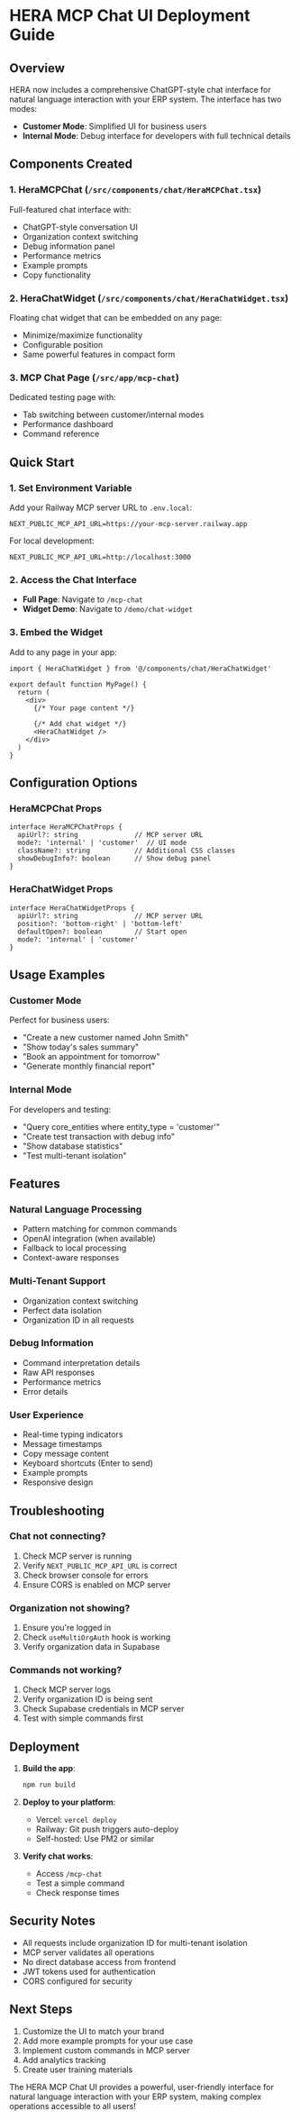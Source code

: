 # HERA MCP Chat UI Deployment Guide

## Overview

HERA now includes a comprehensive ChatGPT-style chat interface for natural language interaction with your ERP system. The interface has two modes:
- **Customer Mode**: Simplified UI for business users
- **Internal Mode**: Debug interface for developers with full technical details

## Components Created

### 1. **HeraMCPChat** (`/src/components/chat/HeraMCPChat.tsx`)
Full-featured chat interface with:
- ChatGPT-style conversation UI
- Organization context switching
- Debug information panel
- Performance metrics
- Example prompts
- Copy functionality

### 2. **HeraChatWidget** (`/src/components/chat/HeraChatWidget.tsx`)
Floating chat widget that can be embedded on any page:
- Minimize/maximize functionality
- Configurable position
- Same powerful features in compact form

### 3. **MCP Chat Page** (`/src/app/mcp-chat`)
Dedicated testing page with:
- Tab switching between customer/internal modes
- Performance dashboard
- Command reference

## Quick Start

### 1. Set Environment Variable

Add your Railway MCP server URL to `.env.local`:

```env
NEXT_PUBLIC_MCP_API_URL=https://your-mcp-server.railway.app
```

For local development:
```env
NEXT_PUBLIC_MCP_API_URL=http://localhost:3000
```

### 2. Access the Chat Interface

- **Full Page**: Navigate to `/mcp-chat`
- **Widget Demo**: Navigate to `/demo/chat-widget`

### 3. Embed the Widget

Add to any page in your app:

```tsx
import { HeraChatWidget } from '@/components/chat/HeraChatWidget'

export default function MyPage() {
  return (
    <div>
      {/* Your page content */}
      
      {/* Add chat widget */}
      <HeraChatWidget />
    </div>
  )
}
```

## Configuration Options

### HeraMCPChat Props

```tsx
interface HeraMCPChatProps {
  apiUrl?: string              // MCP server URL
  mode?: 'internal' | 'customer'  // UI mode
  className?: string           // Additional CSS classes
  showDebugInfo?: boolean      // Show debug panel
}
```

### HeraChatWidget Props

```tsx
interface HeraChatWidgetProps {
  apiUrl?: string              // MCP server URL
  position?: 'bottom-right' | 'bottom-left'
  defaultOpen?: boolean        // Start open
  mode?: 'internal' | 'customer'
}
```

## Usage Examples

### Customer Mode
Perfect for business users:
- "Create a new customer named John Smith"
- "Show today's sales summary"
- "Book an appointment for tomorrow"
- "Generate monthly financial report"

### Internal Mode
For developers and testing:
- "Query core_entities where entity_type = 'customer'"
- "Create test transaction with debug info"
- "Show database statistics"
- "Test multi-tenant isolation"

## Features

### Natural Language Processing
- Pattern matching for common commands
- OpenAI integration (when available)
- Fallback to local processing
- Context-aware responses

### Multi-Tenant Support
- Organization context switching
- Perfect data isolation
- Organization ID in all requests

### Debug Information
- Command interpretation details
- Raw API responses
- Performance metrics
- Error details

### User Experience
- Real-time typing indicators
- Message timestamps
- Copy message content
- Keyboard shortcuts (Enter to send)
- Example prompts
- Responsive design

## Troubleshooting

### Chat not connecting?
1. Check MCP server is running
2. Verify `NEXT_PUBLIC_MCP_API_URL` is correct
3. Check browser console for errors
4. Ensure CORS is enabled on MCP server

### Organization not showing?
1. Ensure you're logged in
2. Check `useMultiOrgAuth` hook is working
3. Verify organization data in Supabase

### Commands not working?
1. Check MCP server logs
2. Verify organization ID is being sent
3. Check Supabase credentials in MCP server
4. Test with simple commands first

## Deployment

1. **Build the app**:
   ```bash
   npm run build
   ```

2. **Deploy to your platform**:
   - Vercel: `vercel deploy`
   - Railway: Git push triggers auto-deploy
   - Self-hosted: Use PM2 or similar

3. **Verify chat works**:
   - Access `/mcp-chat`
   - Test a simple command
   - Check response times

## Security Notes

- All requests include organization ID for multi-tenant isolation
- MCP server validates all operations
- No direct database access from frontend
- JWT tokens used for authentication
- CORS configured for security

## Next Steps

1. Customize the UI to match your brand
2. Add more example prompts for your use case
3. Implement custom commands in MCP server
4. Add analytics tracking
5. Create user training materials

The HERA MCP Chat UI provides a powerful, user-friendly interface for natural language interaction with your ERP system, making complex operations accessible to all users!